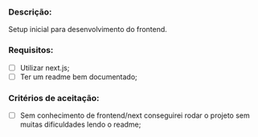 ### Descrição:

Setup inicial para desenvolvimento do frontend.

### Requisitos:

- [ ]  Utilizar next.js;
- [ ]  Ter um readme bem documentado;

### Critérios de aceitação:

- [ ]  Sem conhecimento de frontend/next conseguirei rodar o projeto sem muitas dificuldades lendo o readme;